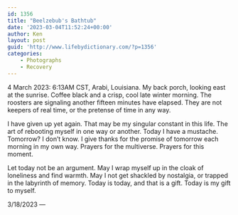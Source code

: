 ```yaml
---
id: 1356
title: "Beelzebub's Bathtub"
date: '2023-03-04T11:52:24+00:00'
author: Ken
layout: post
guid: 'http://www.lifebydictionary.com/?p=1356'
categories:
    - Photographs
    - Recovery
---
```


4 March 2023: 6:13AM CST, Arabi, Louisiana. My back porch, looking east at the sunrise. Coffee black and a crisp, cool late winter morning. The roosters are signaling another fifteen minutes have elapsed. They are not keepers of real time, or the pretense of time in any way.

I have given up yet again. That may be my singular constant in this life. The art of rebooting myself in one way or another. Today I have a mustache. Tomorrow? I don’t know. I give thanks for the promise of tomorrow each morning in my own way. Prayers for the multiverse. Prayers for this moment.

Let today not be an argument. May I wrap myself up in the cloak of loneliness and find warmth. May I not get shackled by nostalgia, or trapped in the labyrinth of memory. Today is today, and that is a gift. Today is my gift to myself.

3/18/2023 —
